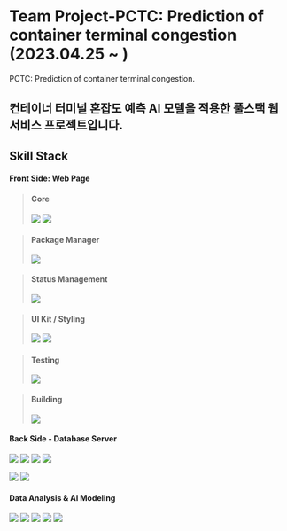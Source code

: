 # Team Project-PCTC: Prediction of container terminal congestion (2023.04.25 ~ )
PCTC: Prediction of container terminal congestion.

## 컨테이너 터미널 혼잡도 예측 AI 모델을 적용한 풀스택 웹서비스 프로젝트입니다.


## Skill Stack
  #### Front Side: Web Page

> #### Core  
> <img src="https://img.shields.io/badge/-Next.JS 13.4.2-000000?logo=next.js&logoColor=white">  <img src="https://img.shields.io/badge/-TypeScript 5.0.4-3178C6?logo=typescript&logoColor=white">

> #### Package Manager  
> <img src="https://img.shields.io/badge/-Yarn-2C8EBB?logo=yarn&logoColor=white">

> #### Status Management  
> <img src="https://img.shields.io/badge/-Redux Toolkit-764ABC?logo=redux&logoColor=white">

> #### UI Kit / Styling  
> <img src="https://img.shields.io/badge/-Tailwind 3.3.2-06B6D4?logo=tailwindcss&logoColor=white">  <img src="https://img.shields.io/badge/-React Icons-61DAFB?logo=react&logoColor=white">

> #### Testing  
> <img src="https://img.shields.io/badge/-Jest-C21325?logo=jest&logoColor=white">

> #### Building  
> <img src="https://img.shields.io/badge/-Webpack-8DD6F9?logo=webpack&logoColor=white">


  #### Back Side - Database Server
  <img src="https://img.shields.io/badge/-Spring Boot 3.0.5-6DB33F?logo=spring boot&logoColor=white">  <img src="https://img.shields.io/badge/-JDK 17-FF2222?logo=openjdk&logoColor=white">  <img src="https://img.shields.io/badge/-STS 4.18.0-6DB33F?logo=spring&logoColor=white">  <img src="https://img.shields.io/badge/gradle-02303A?logo=gradle">
  
  <img src="https://img.shields.io/badge/-H2-4479A1?logo=h2&logoColor=white"> <img src="https://img.shields.io/badge/-MySQL-4479A1?logo=mysql&logoColor=white">
  
  #### Data Analysis & AI Modeling
  <img src="https://img.shields.io/badge/-Python 3.10.11-3776AB?logo=python&logoColor=white">   <img src="https://img.shields.io/badge/-Flask 2.3.2-000000?logo=flask&logoColor=white">   <img src="https://img.shields.io/badge/-TensorFlow-FF6F00?logo=tensorflow&logoColor=white">   <img src="https://img.shields.io/badge/-Sciket learn-F7931E?logo=scikitlearn&logoColor=white">   <img src="https://img.shields.io/badge/-VS Code 1.78.0-007ACC?logo=visual studio code&logoColor=white">
